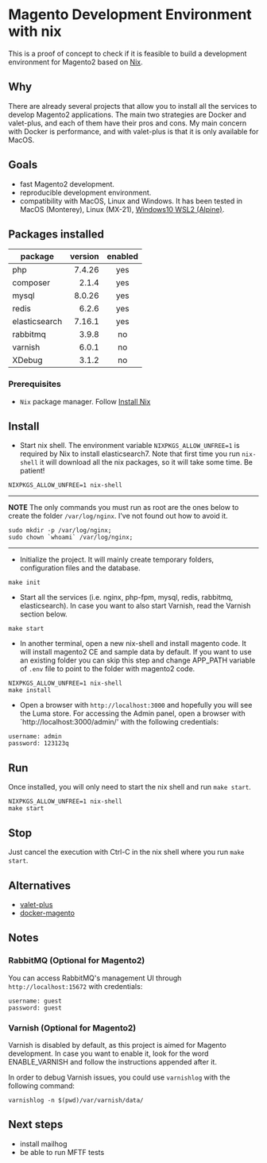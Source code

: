 # Magento Development Environment with nix

This is a proof of concept to check if it is feasible to build a development environment for Magento2 based on [Nix](https://nixos.org/).

## Why
There are already several projects that allow you to install all the services to develop Magento2 applications. The main two strategies are Docker and valet-plus, and each of them have their pros and cons. My main concern with Docker is performance, and with valet-plus is that it is only available for MacOS. 

## Goals
- fast Magento2 development.
- reproducible development environment.
- compatibility with MacOS, Linux and Windows. It has been tested in MacOS (Monterey), Linux (MX-21), [Windows10 WSL2 (Alpine)](doc/windows10_installation.md).

## Packages installed
| package       | version | enabled |
| ---           |     --: | :-:     |
| php           |  7.4.26 | yes     |
| composer      |   2.1.4 | yes     |
| mysql         |  8.0.26 | yes     |
| redis         |   6.2.6 | yes     |
| elasticsearch |  7.16.1 | yes     |
| rabbitmq      |   3.9.8 | no      |
| varnish       |   6.0.1 | no      |
| XDebug        |   3.1.2 | no      |

### Prerequisites
- `Nix` package manager. Follow  [Install Nix](https://nixos.org/guides/install-nix.html)

## Install
- Start nix shell. The environment variable `NIXPKGS_ALLOW_UNFREE=1` is required by Nix to install elasticsearch7. Note that first time you run `nix-shell` it will download all the nix packages, so it will take some time. Be patient!
```
NIXPKGS_ALLOW_UNFREE=1 nix-shell
```
---
**NOTE**
The only commands you must run as root are the ones below to create the folder `/var/log/nginx`. I've not found out how to avoid it.
```
sudo mkdir -p /var/log/nginx;
sudo chown `whoami` /var/log/nginx;
```
---
- Initialize the project. It will mainly create temporary folders, configuration files and the database.
```
make init
```
- Start all the services (i.e. nginx, php-fpm, mysql, redis, rabbitmq, elasticsearch). In case you want to also start Varnish, read the Varnish section below.
```
make start
```
- In another terminal, open a new nix-shell and install magento code. It will install magento2 CE and sample data by default. If you want to use an existing folder you can skip this step and change APP_PATH variable of `.env` file  to point to the folder with magento2 code.
```
NIXPKGS_ALLOW_UNFREE=1 nix-shell
make install
```
- Open a browser with `http://localhost:3000` and hopefully you will see the Luma store. For accessing the Admin panel, open a browser with `http://localhost:3000/admin/' with the following credentials:
```
username: admin
password: 123123q
```

## Run
Once installed, you will only need to start the nix shell and run `make start`.
```
NIXPKGS_ALLOW_UNFREE=1 nix-shell
make start
```

## Stop
Just cancel the execution with Ctrl-C in the nix shell where you run `make start`.

## Alternatives
- [valet-plus](https://github.com/weprovide/valet-plus)
- [docker-magento](https://github.com/markshust/docker-magento)

## Notes
### RabbitMQ (Optional for Magento2)
You can access RabbitMQ's management UI through `http://localhost:15672` with credentials:
```
username: guest
password: guest
```
### Varnish (Optional for Magento2)
Varnish is disabled by default, as this project is aimed for Magento development. In case you want to enable it, look for the word ENABLE_VARNISH and follow the instructions appended after it.

In order to debug Varnish issues, you could use `varnishlog` with the following command:
```
varnishlog -n $(pwd)/var/varnish/data/
```

## Next steps
- install mailhog
- be able to run MFTF tests
